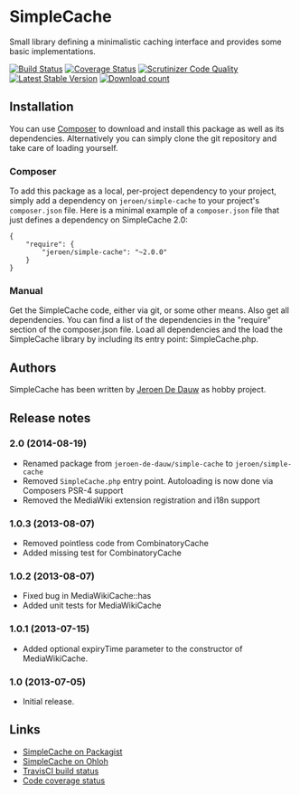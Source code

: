 # SimpleCache

Small library defining a minimalistic caching interface and provides some basic implementations.

[![Build Status](https://secure.travis-ci.org/JeroenDeDauw/SimpleCache.png?branch=master)](http://travis-ci.org/JeroenDeDauw/SimpleCache)
[![Coverage Status](https://coveralls.io/repos/JeroenDeDauw/SimpleCache/badge.png?branch=master)](https://coveralls.io/r/JeroenDeDauw/SimpleCache?branch=master)
[![Scrutinizer Code Quality](https://scrutinizer-ci.com/g/JeroenDeDauw/SimpleCache/badges/quality-score.png?b=master)](https://scrutinizer-ci.com/g/JeroenDeDauw/SimpleCache/?branch=master)
[![Latest Stable Version](https://poser.pugx.org/jeroen/simple-cache/version.png)](https://packagist.org/packages/jeroen/simple-cache)
[![Download count](https://poser.pugx.org/jeroen/simple-cache/d/total.png)](https://packagist.org/packages/jeroen/simple-cache)

## Installation

You can use [Composer](http://getcomposer.org/) to download and install
this package as well as its dependencies. Alternatively you can simply clone
the git repository and take care of loading yourself.

### Composer

To add this package as a local, per-project dependency to your project, simply add a
dependency on `jeroen/simple-cache` to your project's `composer.json` file.
Here is a minimal example of a `composer.json` file that just defines a dependency on
SimpleCache 2.0:

    {
        "require": {
            "jeroen/simple-cache": "~2.0.0"
        }
    }

### Manual

Get the SimpleCache code, either via git, or some other means. Also get all dependencies.
You can find a list of the dependencies in the "require" section of the composer.json file.
Load all dependencies and the load the SimpleCache library by including its entry point:
SimpleCache.php.

## Authors

SimpleCache has been written by [Jeroen De Dauw](https://github.com/JeroenDeDauw)
as hobby project.

## Release notes

### 2.0 (2014-08-19)

* Renamed package from `jeroen-de-dauw/simple-cache` to `jeroen/simple-cache`
* Removed `SimpleCache.php` entry point. Autoloading is now done via Composers PSR-4 support
* Removed the MediaWiki extension registration and i18n support

### 1.0.3 (2013-08-07)

* Removed pointless code from CombinatoryCache
* Added missing test for CombinatoryCache

### 1.0.2 (2013-08-07)

* Fixed bug in MediaWikiCache::has
* Added unit tests for MediaWikiCache

### 1.0.1 (2013-07-15)

* Added optional expiryTime parameter to the constructor of MediaWikiCache.

### 1.0 (2013-07-05)

* Initial release.

## Links

* [SimpleCache on Packagist](https://packagist.org/packages/jeroen/simple-cache)
* [SimpleCache on Ohloh](https://www.ohloh.net/p/simplecache)
* [TravisCI build status](http://travis-ci.org/JeroenDeDauw/SimpleCache)
* [Code coverage status](https://coveralls.io/r/JeroenDeDauw/SimpleCache?branch=master)
